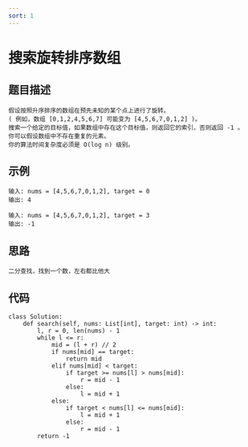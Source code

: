 ```yaml
---
sort: 1
---
```


# 搜索旋转排序数组
## 题目描述
    假设按照升序排序的数组在预先未知的某个点上进行了旋转。
    ( 例如，数组 [0,1,2,4,5,6,7] 可能变为 [4,5,6,7,0,1,2] )。
    搜索一个给定的目标值，如果数组中存在这个目标值，则返回它的索引，否则返回 -1 。
    你可以假设数组中不存在重复的元素。
    你的算法时间复杂度必须是 O(log n) 级别。

## 示例
```
输入: nums = [4,5,6,7,0,1,2], target = 0
输出: 4

输入: nums = [4,5,6,7,0,1,2], target = 3
输出: -1
```

## 思路
    二分查找，找到一个数，左右都比他大

## 代码
```
class Solution:
    def search(self, nums: List[int], target: int) -> int:
        l, r = 0, len(nums) - 1
        while l <= r:
            mid = (l + r) // 2
            if nums[mid] == target:
                return mid
            elif nums[mid] < target:
                if target >= nums[l] > nums[mid]:
                    r = mid - 1
                else:
                    l = mid + 1
            else:
                if target < nums[l] <= nums[mid]:
                    l = mid + 1
                else:
                    r = mid - 1
        return -1
```
